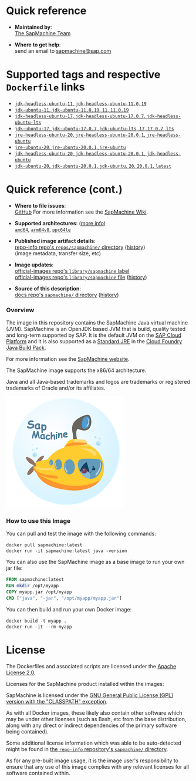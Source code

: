 <!--

********************************************************************************

WARNING:

    DO NOT EDIT "sapmachine/README.md"

    IT IS AUTO-GENERATED

    (from the other files in "sapmachine/" combined with a set of templates)

********************************************************************************

-->

# Quick reference

-	**Maintained by**:  
	[The SapMachine Team](https://github.com/SAP/SapMachine)

-	**Where to get help**:  
	send an email to sapmachine@sap.com

# Supported tags and respective `Dockerfile` links

-	[`jdk-headless-ubuntu-11`, `jdk-headless-ubuntu-11.0.19`](https://github.com/SAP/SapMachine-infrastructure/blob/284381b712285fc3593a81284648ab1604f91c38/dockerfiles/official/11/ubuntu/jdk-headless/Dockerfile)
-	[`jdk-ubuntu-11`, `jdk-ubuntu-11.0.19`, `11`, `11.0.19`](https://github.com/SAP/SapMachine-infrastructure/blob/284381b712285fc3593a81284648ab1604f91c38/dockerfiles/official/11/ubuntu/jdk/Dockerfile)
-	[`jdk-headless-ubuntu-17`, `jdk-headless-ubuntu-17.0.7`, `jdk-headless-ubuntu-lts`](https://github.com/SAP/SapMachine-infrastructure/blob/ea273f4b64903125418a8b30ac55c6d9757634c8/dockerfiles/official/17/ubuntu/jdk-headless/Dockerfile)
-	[`jdk-ubuntu-17`, `jdk-ubuntu-17.0.7`, `jdk-ubuntu-lts`, `17`, `17.0.7`, `lts`](https://github.com/SAP/SapMachine-infrastructure/blob/ea273f4b64903125418a8b30ac55c6d9757634c8/dockerfiles/official/17/ubuntu/jdk/Dockerfile)
-	[`jre-headless-ubuntu-20`, `jre-headless-ubuntu-20.0.1`, `jre-headless-ubuntu`](https://github.com/SAP/SapMachine-infrastructure/blob/3d1d665c88254d2c3ae205ee47b6d924e0217893/dockerfiles/official/20/ubuntu/jre-headless/Dockerfile)
-	[`jre-ubuntu-20`, `jre-ubuntu-20.0.1`, `jre-ubuntu`](https://github.com/SAP/SapMachine-infrastructure/blob/3d1d665c88254d2c3ae205ee47b6d924e0217893/dockerfiles/official/20/ubuntu/jre/Dockerfile)
-	[`jdk-headless-ubuntu-20`, `jdk-headless-ubuntu-20.0.1`, `jdk-headless-ubuntu`](https://github.com/SAP/SapMachine-infrastructure/blob/3d1d665c88254d2c3ae205ee47b6d924e0217893/dockerfiles/official/20/ubuntu/jdk-headless/Dockerfile)
-	[`jdk-ubuntu-20`, `jdk-ubuntu-20.0.1`, `jdk-ubuntu`, `20`, `20.0.1`, `latest`](https://github.com/SAP/SapMachine-infrastructure/blob/3d1d665c88254d2c3ae205ee47b6d924e0217893/dockerfiles/official/20/ubuntu/jdk/Dockerfile)

# Quick reference (cont.)

-	**Where to file issues**:  
	[GitHub](https://github.com/SAP/SapMachine/issues) For more information see the [SapMachine Wiki](https://github.com/SAP/SapMachine/wiki).

-	**Supported architectures**: ([more info](https://github.com/docker-library/official-images#architectures-other-than-amd64))  
	[`amd64`](https://hub.docker.com/r/amd64/sapmachine/), [`arm64v8`](https://hub.docker.com/r/arm64v8/sapmachine/), [`ppc64le`](https://hub.docker.com/r/ppc64le/sapmachine/)

-	**Published image artifact details**:  
	[repo-info repo's `repos/sapmachine/` directory](https://github.com/docker-library/repo-info/blob/master/repos/sapmachine) ([history](https://github.com/docker-library/repo-info/commits/master/repos/sapmachine))  
	(image metadata, transfer size, etc)

-	**Image updates**:  
	[official-images repo's `library/sapmachine` label](https://github.com/docker-library/official-images/issues?q=label%3Alibrary%2Fsapmachine)  
	[official-images repo's `library/sapmachine` file](https://github.com/docker-library/official-images/blob/master/library/sapmachine) ([history](https://github.com/docker-library/official-images/commits/master/library/sapmachine))

-	**Source of this description**:  
	[docs repo's `sapmachine/` directory](https://github.com/docker-library/docs/tree/master/sapmachine) ([history](https://github.com/docker-library/docs/commits/master/sapmachine))

### Overview

The image in this repository contains the SapMachine Java virtual machine (JVM). SapMachine is an OpenJDK based JVM that is build, quality tested and long-term supported by SAP. It is the default JVM on the [SAP Cloud Platform](https://cloudplatform.sap.com/index.html) and it is also supported as a [Standard JRE](https://github.com/cloudfoundry/java-buildpack/blob/master/docs/jre-sap_machine_jre.md) in the [Cloud Foundry Java Build Pack](https://github.com/cloudfoundry/java-buildpack).

For more information see the [SapMachine website](https://sapmachine.io).

The SapMachine image supports the x86/64 architecture.

Java and all Java-based trademarks and logos are trademarks or registered trademarks of Oracle and/or its affiliates.

![logo](https://raw.githubusercontent.com/docker-library/docs/7ce76bc750f7a81f6a6eab30a93deb061c4be75e/sapmachine/logo.png)

### How to use this Image

You can pull and test the image with the following commands:

```console
docker pull sapmachine:latest
docker run -it sapmachine:latest java -version
```

You can also use the SapMachine image as a base image to run your own jar file:

```dockerfile
FROM sapmachine:latest
RUN mkdir /opt/myapp
COPY myapp.jar /opt/myapp
CMD ["java", "-jar", "/opt/myapp/myapp.jar"]
```

You can then build and run your own Docker image:

```console
docker build -t myapp .
docker run -it --rm myapp
```

# License

The Dockerfiles and associated scripts are licensed under the [Apache License 2.0](http://www.apache.org/licenses/LICENSE-2.0.html).

Licenses for the SapMachine product installed within the images:

SapMachine is licensed under the [GNU General Public License (GPL) version with the "CLASSPATH" exception](https://github.com/SAP/SapMachine/blob/sapmachine/LICENSE).

As with all Docker images, these likely also contain other software which may be under other licenses (such as Bash, etc from the base distribution, along with any direct or indirect dependencies of the primary software being contained).

Some additional license information which was able to be auto-detected might be found in [the `repo-info` repository's `sapmachine/` directory](https://github.com/docker-library/repo-info/tree/master/repos/sapmachine).

As for any pre-built image usage, it is the image user's responsibility to ensure that any use of this image complies with any relevant licenses for all software contained within.
